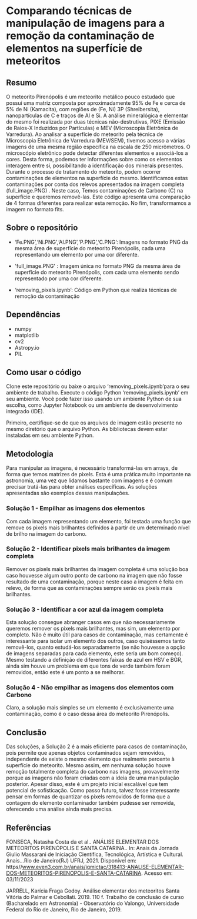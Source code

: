 # Comparando técnicas de manipulação de imagens para a remoção da contaminação de elementos na superfície de meteoritos

## Resumo

O meteorito Pirenópolis é um meteorito metálico pouco estudado que possui uma matriz composta por aproximadamente 95% de Fe e cerca de 5% de Ni (Kamacita), com regiões de (Fe, Ni) 3P (Shreibersita), nanopartículas de C e traços de Al e Si. A análise mineralógica e elementar do mesmo foi realizada por duas técnicas não-destrutivas, PIXE (Emissão de Raios-X Induzidos por Partículas) e MEV (Microscopia Eletrônica de Varredura). Ao analisar a superfície do meteorito pela técnica de Microscopia Eletrônica de Varredura (MEV/SEM), tivemos acesso a várias imagens de uma mesma região específica na escala de 250 micrômetros. O microscópio eletrônico pode detectar diferentes elementos e associá-los a cores. Desta forma, podemos ter informações sobre como os elementos interagem entre si, possibilitando a identificação dos minerais presentes. Durante o processo de tratamento do meteorito, podem ocorrer contaminações de elementos na superfície do mesmo. Identificamos estas contaminações por conta dos relevos apresentados na imagem completa (full_image.PNG) . Neste caso, Temos contaminações de Carbono (C) na superfície e queremos removê-las. Este código apresenta uma comparação de 4 formas diferentes para realizar esta remoção. No fim, transformamos a imagem no formato fits.

## Sobre o repositório

- ‘Fe.PNG’,‘Ni.PNG’,‘Al.PNG’,‘P.PNG’,‘C.PNG’: Imagens no formato PNG da mesma área de superfície do meteorito Pirenópolis, cada uma representando um elemento por uma cor diferente.
-  'full_image.PNG' : Imagem única no formato PNG da mesma área de superfície do meteorito Pirenópolis, com cada uma elemento sendo representado por uma cor diferente.

- ‘removing_pixels.ipynb’: Código em Python que realiza técnicas de remoção da contaminação

## Dependências

- numpy
- matplotlib
- cv2
- Astropy.io
- PIL

## Como usar o código

Clone este repositório ou baixe o arquivo ‘removing_pixels.ipynb’para o seu ambiente de trabalho. Execute o código Python ‘removing_pixels.ipynb’ em seu ambiente. Você pode fazer isso usando um ambiente Python de sua escolha, como Jupyter Notebook ou um ambiente de desenvolvimento integrado (IDE).

Primeiro, certifique-se de que os arquivos de imagem estão presente no mesmo diretório que o arquivo Python. As bibliotecas devem estar instaladas em seu ambiente Python.

## Metodologia
Para manipular as imagens, é necessário transformá-las em arrays, de forma que temos matrizes de pixels. Esta é uma prática muito importante na astronomia, uma vez que lidamos bastante com imagens e é comum precisar tratá-las para obter análises específicas. As soluções apresentadas são exemplos dessas manipulações.

### Solução 1 - Empilhar as imagens dos elementos
Com cada imagem representando um elemento, foi testada uma função que remove os pixels mais brilhantes definidos à partir de um determinado nível de brilho na imagem do carbono.

### Solução 2 - Identificar pixels mais brilhantes da imagem completa
Remover os pixels mais brilhantes da imagem completa é uma solução boa caso houvesse algum outro ponto de carbono na imagem que não fosse resultado de uma contaminação, porque neste caso a imagem é feita em relevo, de forma que as contaminações sempre serão os pixels mais brilhantes.

### Solução 3 - Identificar a cor azul da imagem completa
Esta solução consegue abranger casos em que não necessariamente queremos remover os pixels mais brilhantes, mas sim, um elemento por completo. Não é muito útil para casos de contaminação, mas certamente é interessante para isolar um elemento dos outros, caso quiséssemos tanto removê-los, quanto estudá-los separadamente (se não houvesse a opção de imagens separadas para cada elemento, este seria um bom começo). Mesmo testando a definição de diferentes faixas de azul em HSV e BGR, ainda sim houve um problema em que tons de verde também foram removidos, então este é um ponto a se melhorar.

### Solução 4 - Não empilhar as imagens dos elementos com Carbono
Claro, a solução mais simples se um elemento é exclusivamente uma contaminação, como é o caso dessa área do meteorito Pirenópolis.

## Conclusão
Das soluções, a Solução 2 é a mais eficiente para casos de contaminação, pois permite que apenas objetos contaminados sejam removidos, independente de existe o mesmo elemento que realmente percente à superfície do meteorito. Mesmo assim, em nenhuma solução houve remoção totalmente completa do carbono nas imagens, provavelmente porque as imagens não foram criadas com a ideia de uma manipulação posterior. Apesar disso, este é um projeto inicial escalável que tem potencial de sofisticação. Como passo futuro, talvez fosse interessante pensar em formas de quantizar os pixels removidos de forma que a contagem do elemento contaminador também pudesse ser removida, oferecendo uma análise ainda mais precisa.

## Referências
FONSECA, Natasha Costa da et al.. ANÁLISE ELEMENTAR DOS METEORITOS PIRENÓPOLIS E SANTA CATARINA.. In: Anais da Jornada Giulio Massarani de Iniciação Científica, Tecnológica, Artística e Cultural. Anais...Rio de Janeiro(RJ) UFRJ, 2021. Disponível em: https//www.even3.com.br/anais/jgmictac/318413-ANALISE-ELEMENTAR-DOS-METEORITOS-PIRENOPOLIS-E-SANTA-CATARINA. Acesso em: 03/11/2023

JARRELL, Karícia Fraga Godoy. Análise elementar dos meteoritos Santa Vitória do Palmar e Cebollati. 2019. 110 f. Trabalho de conclusão de curso (Bacharelado em Astronomia) - Observatório do Valongo, Universidade Federal do Rio de Janeiro, Rio de Janeiro, 2019.
